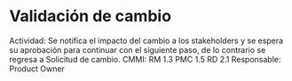 # Validación de cambio

Actividad: Se notifica el impacto del cambio a los stakeholders y se espera su aprobación para continuar con el siguiente paso, de lo contrario se regresa a Solicitud de cambio.
CMMI: RM 1.3
PMC 1.5
RD 2.1
Responsable: Product Owner
